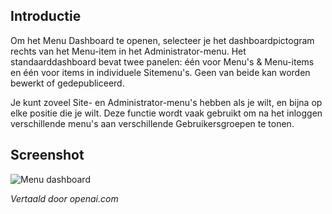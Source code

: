 <!-- Filename: J4.x:Menu_Dashboard / Display title: Menu Dashboard  -->

## Introductie

Om het Menu Dashboard te openen, selecteer je het dashboardpictogram rechts van het Menu-item in het Administrator-menu. Het standaarddashboard bevat twee panelen: één voor Menu's & Menu-items en één voor items in individuele Sitemenu's. Geen van beide kan worden bewerkt of gedepubliceerd.

Je kunt zoveel Site- en Administrator-menu's hebben als je wilt, en bijna op elke positie die je wilt. Deze functie wordt vaak gebruikt om na het inloggen verschillende menu's aan verschillende Gebruikersgroepen te tonen.

## Screenshot

![Menu dashboard](../../../en/images/dashboards/menus-dashboard.png)

*Vertaald door openai.com*

